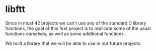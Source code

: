 # libftt

Since in most 42 projects we can't use any of the standard C library functions, the goal of this first project is to replicate some of the usual functions ourselves, as well as some additional functions.

We built a library that we will be able to use in our future projects.
